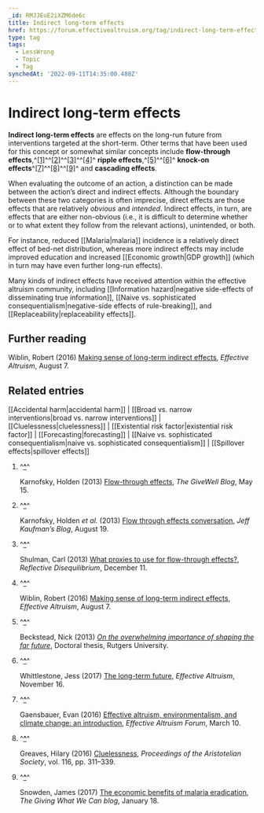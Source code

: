 ```yaml
---
_id: RMJJEuE2iXZM6de6c
title: Indirect long-term effects
href: https://forum.effectivealtruism.org/tag/indirect-long-term-effects
type: tag
tags:
  - LessWrong
  - Topic
  - Tag
synchedAt: '2022-09-11T14:35:00.488Z'
---
```

# Indirect long-term effects

**Indirect long-term effects** are effects on the long-run future from interventions targeted at the short-term. Other terms that have been used for this concept or somewhat similar concepts include **flow-through effects**,^[\[1\]](#fnjlz1k1i5b4g)^^[\[2\]](#fntpcdo95rcrc)^^[\[3\]](#fny7dqvfoiaji)^^[\[4\]](#fngoaoypyzzpj)^ **ripple effects**,^[\[5\]](#fnw9jjlhopomn)^^[\[6\]](#fnd6t5kgfqg2h)^ **knock-on effects**^[\[7\]](#fnq16wg8b5u9)^^[\[8\]](#fn60ar42nd92y)^^[\[9\]](#fncymb7aw7r2l)^ and **cascading effects**.

When evaluating the outcome of an action, a distinction can be made between the action’s direct and indirect effects. Although the boundary between these two categories is often imprecise, direct effects are those effects that are relatively *obvious* and *intended*. Indirect effects, in turn, are effects that are either non-obvious (i.e., it is difficult to determine whether or to what extent they follow from the relevant actions), unintended, or both.

For instance, reduced [[Malaria|malaria]] incidence is a relatively direct effect of bed-net distribution, whereas more indirect effects may include improved education and increased [[Economic growth|GDP growth]] (which in turn may have even further long-run effects).

Many kinds of indirect effects have received attention within the effective altruism community, including [[Information hazard|negative side-effects of disseminating true information]], [[Naive vs. sophisticated consequentialism|negative-side effects of rule-breaking]], and [[Replaceability|replaceability effects]].

Further reading
---------------

Wiblin, Robert (2016) [Making sense of long-term indirect effects](https://www.effectivealtruism.org/articles/making-sense-of-long-term-indirect-effects-rob-wiblin/), *Effective Altruism*, August 7.

Related entries
---------------

[[Accidental harm|accidental harm]] | [[Broad vs. narrow interventions|broad vs. narrow interventions]] | [[Cluelessness|cluelessness]] | [[Existential risk factor|existential risk factor]] | [[Forecasting|forecasting]] | [[Naive vs. sophisticated consequentialism|naive vs. sophisticated consequentialism]] | [[Spillover effects|spillover effects]]

1.  ^**[^](#fnrefjlz1k1i5b4g)**^
    
    Karnofsky, Holden (2013) [Flow-through effects](https://blog.givewell.org/2013/05/15/flow-through-effects/), *The GiveWell Blog*, May 15.
    
2.  ^**[^](#fnreftpcdo95rcrc)**^
    
    Karnofsky, Holden *et al.* (2013) [Flow through effects conversation](https://www.jefftk.com/p/flow-through-effects-conversation), *Jeff Kaufman’s Blog*, August 19.
    
3.  ^**[^](#fnrefy7dqvfoiaji)**^
    
    Shulman, Carl (2013) [What proxies to use for flow-through effects?](http://reflectivedisequilibrium.blogspot.com/2013/12/what-proxies-to-use-for-flow-through.html), *Reflective Disequilibrium*, December 11.
    
4.  ^**[^](#fnrefgoaoypyzzpj)**^
    
    Wiblin, Robert (2016) [Making sense of long-term indirect effects](https://www.effectivealtruism.org/articles/making-sense-of-long-term-indirect-effects-rob-wiblin/), *Effective Altruism*, August 7.
    
5.  ^**[^](#fnrefw9jjlhopomn)**^
    
    Beckstead, Nick (2013) [*On the overwhelming importance of shaping the far future*](https://doi.org/10.7282/T35M649T), Doctoral thesis, Rutgers University.
    
6.  ^**[^](#fnrefd6t5kgfqg2h)**^
    
    Whittlestone, Jess (2017) [The long-term future](https://www.effectivealtruism.org/articles/cause-profile-long-run-future/), *Effective Altruism*, November 16.
    
7.  ^**[^](#fnrefq16wg8b5u9)**^
    
    Gaensbauer, Evan (2016) [Effective altruism, environmentalism, and climate change: an introduction](https://forum.effectivealtruism.org/posts/dmrLcaYGk6yhJa2mZ/effective-altruism-environmentalism-and-climate-change-an), *Effective Altruism Forum*, March 10.
    
8.  ^**[^](#fnref60ar42nd92y)**^
    
    Greaves, Hilary (2016) [Cluelessness](https://doi.org/10.1093/arisoc/aow018), *Proceedings of the Aristotelian Society*, vol. 116, pp. 311–339.
    
9.  ^**[^](#fnrefcymb7aw7r2l)**^
    
    Snowden, James (2017) [The economic benefits of malaria eradication](https://www.givingwhatwecan.org/post/2016/01/the-economic-benefits-of-malaria-eradication/), *The Giving What We Can blog*, January 18.